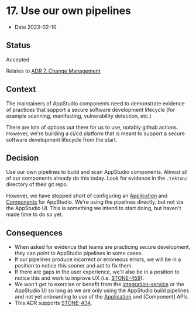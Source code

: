 # 17. Use our own pipelines

* Date 2023-02-10

## Status

Accepted

Relates to [ADR 7. Change Management](0007-change-management.html)

## Context

The maintainers of AppStudio components need to demonstrate evidence of practices that support
a secure software development lifecycle (for example scanning, manifesting, vulnerability detection,
etc.)

There are lots of options out there for us to use, notably github actions. However, we're building
a ci/cd platform that is meant to support a secure software development lifecycle from the start.

## Decision

Use our own pipelines to build and scan AppStudio components. Almost all of our components already
do this today. Look for evidence in the `.tekton/` directory of their git repo.

However, we have stopped short of configuring an [Application] and [Components] for AppStudio.
We're using the pipelines directly, but not via the AppStudio UI. This is something we intend to
start doing, but haven't made time to do so yet.

## Consequences

* When asked for evidence that teams are practicing secure development, they can point to AppStudio
  pipelines in some cases.
* If our pipelines produce incorrect or erroneous errors, we will be in a position to notice this
  sooner and act to fix them.
* If there are gaps in the user experience, we'll also be in a position to notice this and work to
  improve UX (i.e. [STONE-459](https://issues.redhat.com/browse/STONE-459)).
* We won't get to exercise or benefit from the [integration-service] or the AppStudio UI so long as
  we are only using the AppStudio build pipelines and not yet onboarding to use of the [Application]
  and [Component] APIs.
* This ADR supports [STONE-434](https://issues.redhat.com/browse/STONE-434).

[integration-service]: ../ref/integration-service.html
[Application]: ../ref/application-environment-api.html#application
[Components]: ../ref/application-environment-api.html#component
